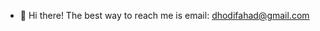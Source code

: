 - 👋 Hi there!
The best way to reach me is email: dhodifahad@gmail.com

<!---
dhodi-fahad/dhodi-fahad is a ✨ special ✨ repository because its `README.md` (this file) appears on your GitHub profile.
You can click the Preview link to take a look at your changes.
--->
